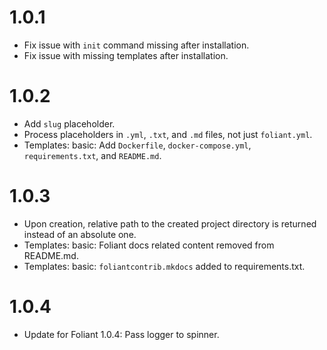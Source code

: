 # 1.0.1

-   Fix issue with `init` command missing after installation.
-   Fix issue with missing templates after installation.


# 1.0.2

-   Add `slug` placeholder.
-   Process placeholders in `.yml`, `.txt`, and `.md` files, not just `foliant.yml`.
-   Templates: basic: Add `Dockerfile`, `docker-compose.yml`, `requirements.txt`, and `README.md`.


# 1.0.3

-   Upon creation, relative path to the created project directory is returned instead of an absolute one.
-   Templates: basic: Foliant docs related content removed from README.md.
-   Templates: basic: `foliantcontrib.mkdocs` added to requirements.txt.


# 1.0.4

-   Update for Foliant 1.0.4: Pass logger to spinner.
